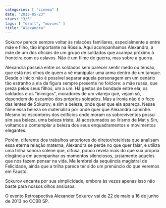 ```yaml
---
categories: [ "cinema" ]
date: "2013-05-23"
stars: "3/5"
tags: [ "draft", "movies" ]
title: "Alexandra"
---
```

Sokurov parece sempre voltar às relações familiares, especialmente
a entre mãe e filho, tão importante na Rússia. Aqui acompanhamos
Alexandra, a mãe de um dos oficiais de um grupo de soldados que acampa
próximo à fronteira com os eslavos. Não é um filme de guerra, mas
sobre a guerra.

Alexandra passeia entre os soldados sem parecer sentir medo ou tensão,
que está nos olhos de quem a vê manipular uma arma dentro de um
tanque. Desde o início não é possível separar aquela personagem em
um cenário tão estranho a ela da figura sempre presente no folclore:
a mãe russa, que preza pelos seus filhos, um a um. Há gestos de bondade
entre ela, os soldados e os "inimigos", moradores de um vilarejo que,
vejam só, dependem do escambo dos próprios soldados. Mas a ironia
não é o foco das lentes de Sokurov, e sim a beleza, onde quer que
ela apareça. Nesse filme essa beleza se materializa por onde quer
que Alexandra caminhe. Mesmo os escombros dos edifícios onde moram os
sobreviventes possui sim sua beleza, uma beleza triste. Já acostumados
ao lirismo de Mat y Sin, voltamos a contemplar a beleza dos seus
enquadramentos e movimentos elegantes.

Porém, diferente dos trabalhos anteriores do diretor/roteirista que
analisam essa eterna relação materna, Alexandra se perde no que quer
falar, e utiliza uma trilha sonora solene que, difusa, pouco revela mais
do que sua própria elegância em acompanhar os momentos silenciosos,
justamente aqueles que nos fazem pensar na vida. Me lembrei da sequência
magistral de Felicidade, ainda que a trilha parece ter sido um prenúncio
do que veremos em Fausto.

Sokurov encanta por sua simplicidade, embora às vezes apenas isso não
baste para nossos olhos ansiosos.

O evento Retrospectiva Alexander Sokurov vai de 22 de maio a 16 de junho
de 2013 no CCBB SP.

